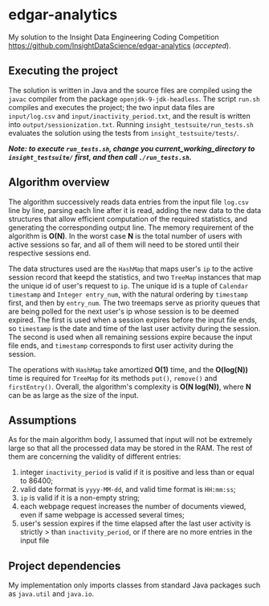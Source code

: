 # edgar-analytics
My solution to the Insight Data Engineering Coding Competition https://github.com/InsightDataScience/edgar-analytics (*accepted*).

## Executing the project
The solution is written in Java and the source files are compiled using the `javac` compiler from the package `openjdk-9-jdk-headless`.
The script `run.sh` compiles and executes the project; the two input data files are `input/log.csv` and `input/inactivity_period.txt`, and the result is written into `output/sessionization.txt`. Running `insight_testsuite/run_tests.sh` evaluates the solution using the tests from `insight_testsuite/tests/`.

***Note: to execute `run_tests.sh`, change you current_working_directory to `insight_testsuite/` first, and then call `./run_tests.sh`.***


## Algorithm overview
The algorithm successively reads data entries from the input file `log.csv` line by line, parsing each line after it is read, adding the new data to the data structures that allow efficient computation of the required statistics, and generating the corresponding output line. The memory requirement of the algorithm is **O(N)**. In the worst case **N** is the total number of users with active sessions so far, and all of them will need to be stored until their respective sessions end.

The data structures used are the `HashMap` that maps user's `ip` to the active session record that keepd the statistics, and two `TreeMap` instances that map the unique id of user's request to `ip`. The unique id is a tuple of `Calendar timestamp` and `Integer entry_num`, with the natural ordering by `timestamp` first, and then by `entry_num`. The two treemaps serve as priority queues that are being polled for the next user's ip whose session is to be deemed expired. The first is used when a session expires before the input file ends, so `timestamp` is the date and time of the last user activity during the session. The second is used when all remaining sessions expire because the input file ends, and `timestamp` corresponds to first user activity during the session.

The operations with `HashMap` take amortized **O(1)** time, and the **O(log(N))** time is required for `TreeMap` for its methods `put()`, `remove()` and `firstEntry()`. Overall, the algorithm's complexity is **O(N log(N))**, where **N** can be as large as the size of the input.


## Assumptions
As for the main algorithm body, I assumed that input will not be extremely large so that all the processed data may be stored in the RAM.
The rest of them are concerning the validity of different entries:

1. integer `inactivity_period` is valid if it is positive and less than or equal to 86400;
2. valid date format is `yyyy-MM-dd`, and valid time format is `HH:mm:ss`;
3. `ip` is valid if it is a non-empty string;
4. each webpage request increases the number of documents viewed, even if same webpage is accessed several times;
5. user's session expires if the time elapsed after the last user activity is strictly > than `inactivity_period`, or if there are no more entries in the input file


## Project dependencies
My implementation only imports classes from standard Java packages such as `java.util` and `java.io`.

